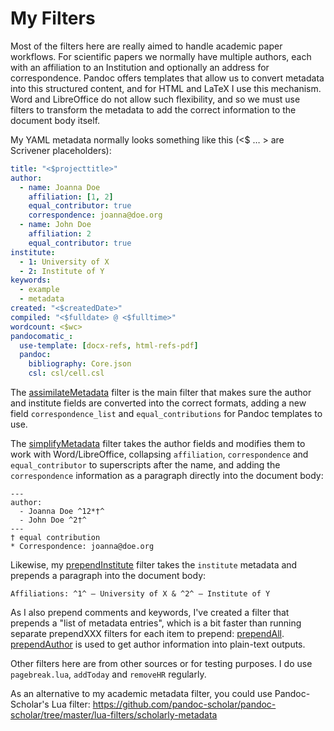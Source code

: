 # My Filters #
Most of the filters here are really aimed to handle academic paper workflows. For scientific papers we normally have multiple authors, each with an affiliation to an Institution and optionally an address for correspondence. Pandoc offers templates that allow us to convert metadata into this structured content, and for HTML and LaTeX I use this mechanism. Word and LibreOffice do not allow such flexibility, and so we must use filters to transform the metadata to add the correct information to the document body itself.

My YAML metadata normally looks something like this (<$ … > are Scrivener placeholders):

```yaml
title: "<$projecttitle>"
author:
  - name: Joanna Doe
    affiliation: [1, 2]
    equal_contributor: true
    correspondence: joanna@doe.org
  - name: John Doe
    affiliation: 2
    equal_contributor: true
institute:
  - 1: University of X
  - 2: Institute of Y
keywords:
  - example
  - metadata
created: "<$createdDate>"
compiled: "<$fulldate> @ <$fulltime>"
wordcount: <$wc>
pandocomatic_:
  use-template: [docx-refs, html-refs-pdf]
  pandoc:
    bibliography: Core.json 
    csl: csl/cell.csl
```

The [assimilateMetadata](https://github.com/iandol/dotpandoc/blob/master/filters/assimilateMetadata) filter is the main filter that makes sure the author and institute fields are converted into the correct formats, adding a new field `correspondence_list` and `equal_contributions` for Pandoc templates to use.

The [simplifyMetadata](https://github.com/iandol/dotpandoc/blob/master/filters/authorSimplifyMetadata) filter takes the author fields and modifies them to work with Word/LibreOffice, collapsing `affiliation`, `correspondence` and `equal_contributor` to superscripts after the name, and adding the `correspondence` information as a paragraph directly into the document body:

```
---
author:
  - Joanna Doe ^12*†^
  - John Doe ^2†^
---
† equal contribution
* Correspondence: joanna@doe.org
```


Likewise, my [prependInstitute](https://github.com/iandol/dotpandoc/blob/master/filters/prependInstitute) filter takes the `institute` metadata and prepends a paragraph into the document body:

```
Affiliations: ^1^ — University of X & ^2^ — Institute of Y
```

As I also prepend comments and keywords, I've created a filter that prepends a "list of metadata entries", which is a bit faster than running separate prependXXX filters for each item to prepend: [prependAll](https://github.com/iandol/dotpandoc/blob/master/filters/prependAll). [prependAuthor](https://github.com/iandol/dotpandoc/blob/master/filters/prependAuthor) is used to get author information into plain-text outputs.

Other filters here are from other sources or for testing purposes. I do use `pagebreak.lua`, `addToday` and `removeHR` regularly.

As an alternative to my academic metadata filter, you could use Pandoc-Scholar's Lua filter: https://github.com/pandoc-scholar/pandoc-scholar/tree/master/lua-filters/scholarly-metadata  


